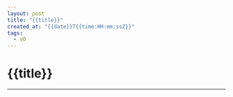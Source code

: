```yaml
---
layout: post
title: "{{title}}"
created_at: "{{date}}T{{time:HH:mm:ssZ}}"
tags:
  - v0
---
```

# {{title}}
----

